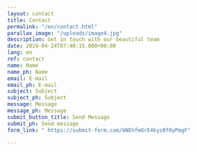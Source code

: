 ```yaml
---
layout: contact
title: Contact
permalink: "/en/contact.html"
parallax_image: "/uploads/image4.jpg"
description: Get in touch with our beautiful team
date: 2019-04-24T07:40:15.000+00:00
lang: en
ref: contact
name: Name
name_ph: Name
email: E-mail
email_ph: E-mail
subject: Subject
subject_ph: Subject
message: Message
message_ph: Message
submit_button_title: Send Message
submit_ph: Send message
form_link: " https://submit-form.com/bNEhfmOrE4kyz0f0yPmgF"

---
```

